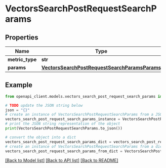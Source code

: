 # VectorsSearchPostRequestSearchParams


## Properties

Name | Type | Description | Notes
------------ | ------------- | ------------- | -------------
**metric_type** | **str** |  | [optional] 
**params** | [**VectorsSearchPostRequestSearchParamsParams**](VectorsSearchPostRequestSearchParamsParams.md) |  | [optional] 

## Example

```python
from openapi_client.models.vectors_search_post_request_search_params import VectorsSearchPostRequestSearchParams

# TODO update the JSON string below
json = "{}"
# create an instance of VectorsSearchPostRequestSearchParams from a JSON string
vectors_search_post_request_search_params_instance = VectorsSearchPostRequestSearchParams.from_json(json)
# print the JSON string representation of the object
print(VectorsSearchPostRequestSearchParams.to_json())

# convert the object into a dict
vectors_search_post_request_search_params_dict = vectors_search_post_request_search_params_instance.to_dict()
# create an instance of VectorsSearchPostRequestSearchParams from a dict
vectors_search_post_request_search_params_from_dict = VectorsSearchPostRequestSearchParams.from_dict(vectors_search_post_request_search_params_dict)
```
[[Back to Model list]](../README.md#documentation-for-models) [[Back to API list]](../README.md#documentation-for-api-endpoints) [[Back to README]](../README.md)


